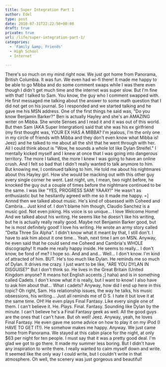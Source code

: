 ```yaml
---
title: Super Integration Part 1
author: Edel
type: post
date: 2010-07-31T22:22:50+00:00
draft: true
private: true
url: /life/super-integration-part-1/
categories:
  - 'Family &amp; Friends'
  - High School
  - Internet

---
```

There's so much on my mind right now. We just got home from Panorama, British Columbia. It was fun. We even had wi-fi there! It made me happy to be able to go Mibba and do some comment swaps while I was there even though I didn't get much time and the internet was super slow. But I'm fine with that! I talked to Sam. You know, the guy who I comment swapped with. He first messaged me talking about the answer to some math question that I did not get on his journal. So I responded and we started talking and he gave me his MSN address. One of the first things he said was, "Do you know Benjamin Barker?" Ben is actually Hayley and she's an AMAZING writer on Mibba. She wrote Senses and I read it and it was out of this world. But then Sam (AKA Super Intergration) said that she was his ex girlfriend (my first thought was, YOUR EX HAS A MIBBA? I'm jealous, I'm the only one in my circle of friends with Mibba and they don't even know what Mibba is! Jeez) and he talked to me about all the shit that he went through with her. All I could think about is "Wow, he sounds a whole lot like Dylan Streifel." I mentally kicked myself and I knew at once that I was going into dangerous territory. The more I talked, the more I knew I was going to have an online crush. And I felt so bad that I didn't really wanted to talk anymore to him. But knowing me, I continued talking to him. He told me about his nightmares about this Hayley girl. How she would be macking out with this other guy every single corner he went. Last night, um, I mean, two night before, he knocked the guy out a couple of times before the nightmare continued to be the same. I was like "YES, PROGRESS SAM! YAAAY!" He wasn't as enthusiastic but he hesitantly agreed with me so it made me happy. =] Annnd then we talked about music. He's kind of obsessed with Coheed and Cambria&#8230; Just kind of. I don't blame him though, Claudio Sanchez is a music god. Not even joking. His voice is so unique&#8230; I love Welcome Home! And we talked about his writing. He seems like he doesn't like his writing, but he is actually really really good. Maybe not Benjamin Barker good, but he is most definitely good! I love his writing. He wrote an army story called "Delta Three Six Alpha". I didn't know what it meant by that, I still don't. I have to ask him about it one time&#8230; Yeah, next time I am on MSN. Anyway, he even said that he could send me Coheed and Cambria's WHOLE discography! It made me really happy inside. He seems to really&#8230; I don't know, be fond of me? I hope so. And and and&#8230; Well&#8230; I don't know. I'm kind of attracted of him. BUT. He's too much like Dylan. He reminds me so much of Dylan. It drives me crazy. I just want to be like, "ARE YOU DYLAN IN DISGUISE?" But I don't think so. He lives in the Great Britain (United Kingdom anyone? It means hot English accents ;] haha) and is in something called Cadets. I don't know what it is really, but I want to know! I also have to ask him about that&#8230; What i cadets? Anyway, how did I end up here in this topic? Oh right, Sam. His relationship issues, the way he talks, his music obsessions, his writing&#8230; Just all reminds me of D S. I hate it but love it at the same time. OH! He even plays Final Fantasy. Like every single one of them. I can't believe it. He. Plays. Final. Fantasy. Sounding like Dylan by the minute. I can't believe he's a Final Fantasy geek as well. All the good guys are the ones that I can't have. But oh well! Jeez. Anyway, yeah, he loves Final Fantasy. He even gave me some advice on how to play it on my iPod (I HAVE TO GET IT!). He somehow makes me happy. Anyway. We just came home from Panorama. We stayed at this cabin place for the night, at only $63 per night for ten people. I must say that it was a pretty good deal. I'm glad we got to go there. It made my summer less boring. But I didn't have any inspiration to write there. I really wanted to calm myself down and write. It seemed like the only way I could write, but I couldn't write in that atmosphere. Oh well, the scenery was just gorgeous and beautiful!


